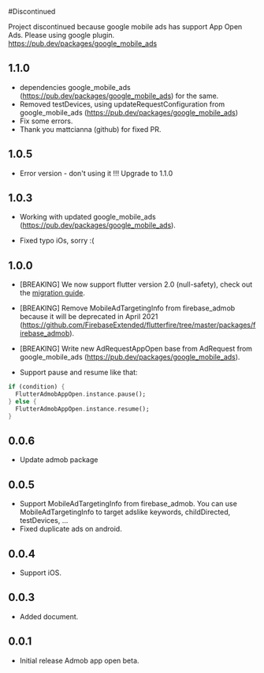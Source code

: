 #Discontinued

Project discontinued because google mobile ads has support App Open Ads. Please using google plugin.
https://pub.dev/packages/google_mobile_ads

## 1.1.0

* dependencies google_mobile_ads (https://pub.dev/packages/google_mobile_ads) for the same.
* Removed testDevices, using updateRequestConfiguration from google_mobile_ads (https://pub.dev/packages/google_mobile_ads)
* Fix some errors.
* Thank you mattcianna (github) for fixed PR.

## 1.0.5

* Error version - don't using it !!! Upgrade to 1.1.0

## 1.0.3

* Working with updated google_mobile_ads (https://pub.dev/packages/google_mobile_ads).

* Fixed typo iOs, sorry :(

## 1.0.0

* [BREAKING] We now support flutter version 2.0 (null-safety), check out the [migration guide](https://dart.dev/null-safety/migration-guide).
* [BREAKING] Remove MobileAdTargetingInfo from firebase_admob because it will be deprecated in April 2021 (https://github.com/FirebaseExtended/flutterfire/tree/master/packages/firebase_admob).
* [BREAKING] Write new AdRequestAppOpen base from AdRequest from google_mobile_ads (https://pub.dev/packages/google_mobile_ads).

* Support pause and resume like that:
```dart
if (condition) {
  FlutterAdmobAppOpen.instance.pause();
} else {
  FlutterAdmobAppOpen.instance.resume();
}
```

## 0.0.6

* Update admob package

## 0.0.5

* Support MobileAdTargetingInfo from firebase_admob. You can use MobileAdTargetingInfo to target adslike keywords, childDirected, testDevices, ...
* Fixed duplicate ads on android.

## 0.0.4

* Support iOS.

## 0.0.3

* Added document.

## 0.0.1

* Initial release Admob app open beta.

